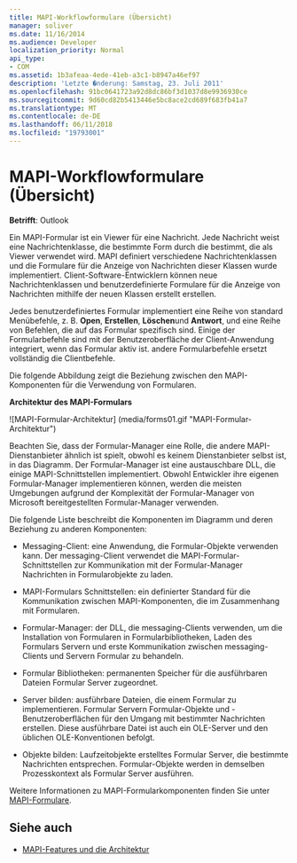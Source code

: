 ```yaml
---
title: MAPI-Workflowformulare (Übersicht)
manager: soliver
ms.date: 11/16/2014
ms.audience: Developer
localization_priority: Normal
api_type:
- COM
ms.assetid: 1b3afeaa-4ede-41eb-a3c1-b8947a46ef97
description: 'Letzte �nderung: Samstag, 23. Juli 2011'
ms.openlocfilehash: 91bc0641723a92d8dc86bf3d1037d8e9936930ce
ms.sourcegitcommit: 9d60cd82b5413446e5bc8ace2cd689f683fb41a7
ms.translationtype: MT
ms.contentlocale: de-DE
ms.lasthandoff: 06/11/2018
ms.locfileid: "19793001"
---
```

# <a name="mapi-forms-overview"></a>MAPI-Workflowformulare (Übersicht)
  
**Betrifft**: Outlook 
  
Ein MAPI-Formular ist ein Viewer für eine Nachricht. Jede Nachricht weist eine Nachrichtenklasse, die bestimmte Form durch die bestimmt, die als Viewer verwendet wird. MAPI definiert verschiedene Nachrichtenklassen und die Formulare für die Anzeige von Nachrichten dieser Klassen wurde implementiert. Client-Software-Entwicklern können neue Nachrichtenklassen und benutzerdefinierte Formulare für die Anzeige von Nachrichten mithilfe der neuen Klassen erstellt erstellen.
  
Jedes benutzerdefiniertes Formular implementiert eine Reihe von standard Menübefehle, z. B. **Open**, **Erstellen**, **Löschen**und **Antwort**, und eine Reihe von Befehlen, die auf das Formular spezifisch sind. Einige der Formularbefehle sind mit der Benutzeroberfläche der Client-Anwendung integriert, wenn das Formular aktiv ist. andere Formularbefehle ersetzt vollständig die Clientbefehle. 
  
Die folgende Abbildung zeigt die Beziehung zwischen den MAPI-Komponenten für die Verwendung von Formularen. 
  
**Architektur des MAPI-Formulars**
  
![MAPI-Formular-Architektur] (media/forms01.gif "MAPI-Formular-Architektur")
  
Beachten Sie, dass der Formular-Manager eine Rolle, die andere MAPI-Dienstanbieter ähnlich ist spielt, obwohl es keinem Dienstanbieter selbst ist, in das Diagramm. Der Formular-Manager ist eine austauschbare DLL, die einige MAPI-Schnittstellen implementiert. Obwohl Entwickler ihre eigenen Formular-Manager implementieren können, werden die meisten Umgebungen aufgrund der Komplexität der Formular-Manager von Microsoft bereitgestellten Formular-Manager verwenden.
  
Die folgende Liste beschreibt die Komponenten im Diagramm und deren Beziehung zu anderen Komponenten:
  
- Messaging-Client: eine Anwendung, die Formular-Objekte verwenden kann. Der messaging-Client verwendet die MAPI-Formular-Schnittstellen zur Kommunikation mit der Formular-Manager Nachrichten in Formularobjekte zu laden.
    
- MAPI-Formulars Schnittstellen: ein definierter Standard für die Kommunikation zwischen MAPI-Komponenten, die im Zusammenhang mit Formularen.
    
- Formular-Manager: der DLL, die messaging-Clients verwenden, um die Installation von Formularen in Formularbibliotheken, Laden des Formulars Servern und erste Kommunikation zwischen messaging-Clients und Servern Formular zu behandeln.
    
- Formular Bibliotheken: permanenten Speicher für die ausführbaren Dateien Formular Server zugeordnet.
    
- Server bilden: ausführbare Dateien, die einem Formular zu implementieren. Formular Servern Formular-Objekte und -Benutzeroberflächen für den Umgang mit bestimmter Nachrichten erstellen. Diese ausführbare Datei ist auch ein OLE-Server und den üblichen OLE-Konventionen befolgt.
    
- Objekte bilden: Laufzeitobjekte erstelltes Formular Server, die bestimmte Nachrichten entsprechen. Formular-Objekte werden in demselben Prozesskontext als Formular Server ausführen.
    
Weitere Informationen zu MAPI-Formularkomponenten finden Sie unter [MAPI-Formulare](mapi-forms.md).
  
## <a name="see-also"></a>Siehe auch

- [MAPI-Features und die Architektur](mapi-features-and-architecture.md)

